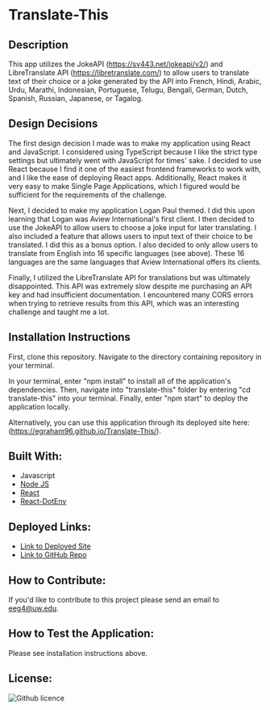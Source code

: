 # Translate-This

## Description 

This app utilizes the JokeAPI (https://sv443.net/jokeapi/v2/) and LibreTranslate API (https://libretranslate.com/) to allow users to translate text of their choice or a joke generated by the API into French, Hindi, Arabic, Urdu, Marathi, Indonesian, Portuguese, Telugu, Bengali, German, Dutch, Spanish, Russian, Japanese, or Tagalog.

## Design Decisions

The first design decision I made was to make my application using React and JavaScript. I considered using TypeScript because I like the strict type settings but ultimately went with JavaScript for times' sake. I decided to use React because I find it one of the easiest frontend frameworks to work with, and I like the ease of deploying React apps. Additionally, React makes it very easy to make Single Page Applications, which I figured would be sufficient for the requirements of the challenge.

Next, I decided to make my application Logan Paul themed. I did this upon learning that Logan was Aview International's first client. I then decided to use the JokeAPI to allow users to choose a joke input for later translating. I also included a feature that allows users to input text of their choice to be translated. I did this as a bonus option. I also decided to only allow users to translate from English into 16 specific languages (see above). These 16 languages are the same languages that Aview International offers its clients. 

Finally, I utilized the LibreTranslate API for translations but was ultimately disappointed. This API was extremely slow despite me purchasing an API key and had insufficient documentation. I encountered many CORS errors when trying to retrieve results from this API, which was an interesting challenge and taught me a lot. 

## Installation Instructions

First, clone this repository. Navigate to the directory containing repository in your terminal.

In your terminal, enter "npm install" to install all of the application's dependencies. Then, navigate into "translate-this" folder by entering "cd translate-this" into your terminal. Finally, enter "npm start" to deploy the application locally.

Alternatively, you can use this application through its deployed site here: (https://egraham96.github.io/Translate-This/).

## Built With:

- Javascript
- [Node JS](https://nodejs.org/en/)
- [React](https://www.npmjs.com/package/react)
- [React-DotEnv](https://www.npmjs.com/package/react-dotenv)

## Deployed Links:

- [Link to Deployed Site](https://egraham96.github.io/Translate-This/)
- [Link to GitHub Repo](https://github.com/egraham96/Translate-This)

## How to Contribute:

If you'd like to contribute to this project please send an email to eeg4@uw.edu.

## How to Test the Application:

Please see installation instructions above.

## License:

![Github licence](http://img.shields.io/badge/license-MIT-blue.svg)